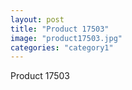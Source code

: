 ```yaml
---
layout: post
title: "Product 17503"
image: "product17503.jpg"
categories: "category1"
---
```

Product 17503
